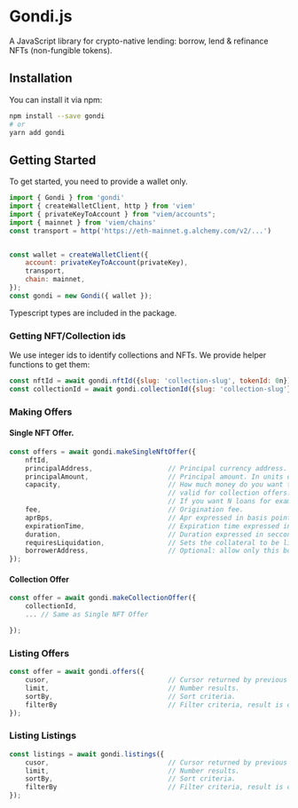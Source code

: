 # Gondi.js

A JavaScript library for crypto-native lending: borrow, lend & refinance NFTs (non-fungible tokens). 



## Installation

You can install it via npm:

```bash
npm install --save gondi
# or
yarn add gondi
```

## Getting Started
To get started, you need to provide a wallet only. 

```javascript
import { Gondi } from 'gondi'
import { createWalletClient, http } from 'viem'
import { privateKeyToAccount } from "viem/accounts";
import { mainnet } from 'viem/chains'
const transport = http('https://eth-mainnet.g.alchemy.com/v2/...')


const wallet = createWalletClient({
    account: privateKeyToAccount(privateKey),
    transport,
    chain: mainnet,
});
const gondi = new Gondi({ wallet });
```

Typescript types are included in the package.

### Getting NFT/Collection ids
We use integer ids to identify collections and NFTs. We provide helper functions to get them:


```javascript
const nftId = await gondi.nftId({slug: 'collection-slug', tokenId: 0n});
const collectionId = await gondi.collectionId({slug: 'collection-slug'});
```

### Making Offers

#### Single NFT Offer.
```javascript
const offers = await gondi.makeSingleNftOffer({
    nftId,
    principalAddress,                   // Principal currency address.
    principalAmount,                    // Principal amount. In units of currency (e.g. WETH is wei)
    capacity,                           // How much money do you want to loan in total, 
                                        // valid for collection offers.
                                        // If you want N loans for example, it should be N*principalAmount.
    fee,                                // Origination fee.
    aprBps,                             // Apr expressed in basis points.
    expirationTime,                     // Expiration time expressed in seconds since epoch.
    duration,                           // Duration expressed in secconds.
    requiresLiquidation,                // Sets the collateral to be liquidated on default.
    borrowerAddress,                    // Optional: allow only this borrower to accept the offer.
});
```

#### Collection Offer

```javascript
const offer = await gondi.makeCollectionOffer({
    collectionId,
    ... // Same as Single NFT Offer

});
```

### Listing Offers

```javascript
const offer = await gondi.offers({
    cusor,                              // Cursor returned by previous calls.
    limit,                              // Number results.
    sortBy,                             // Sort criteria.
    filterBy                            // Filter criteria, result is conjunction of components.
});
```

### Listing Listings

```javascript
const listings = await gondi.listings({
    cusor,                              // Cursor returned by previous calls.
    limit,                              // Number results.
    sortBy,                             // Sort criteria.
    filterBy                            // Filter criteria, result is conjunction of components.
});
```
